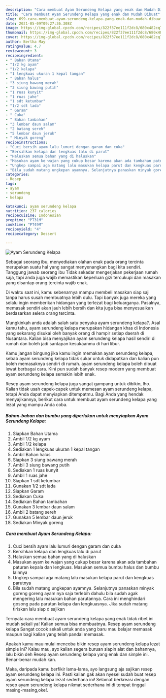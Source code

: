 ```yaml
---
description: "Cara membuat Ayam Serundeng Kelapa yang enak dan Mudah Dibuat"
title: "Cara membuat Ayam Serundeng Kelapa yang enak dan Mudah Dibuat"
slug: 699-cara-membuat-ayam-serundeng-kelapa-yang-enak-dan-mudah-dibuat
date: 2021-05-09T09:27:36.308Z
image: https://img-global.cpcdn.com/recipes/822f37ee111f2dc8/680x482cq70/ayam-serundeng-kelapa-foto-resep-utama.jpg
thumbnail: https://img-global.cpcdn.com/recipes/822f37ee111f2dc8/680x482cq70/ayam-serundeng-kelapa-foto-resep-utama.jpg
cover: https://img-global.cpcdn.com/recipes/822f37ee111f2dc8/680x482cq70/ayam-serundeng-kelapa-foto-resep-utama.jpg
author: Bertha May
ratingvalue: 4.7
reviewcount: 3
recipeingredient:
- " Bahan Utama"
- "1/2 kg ayam"
- "1/2 kelapa"
- "1 lengkuas ukuran 1 kepal tangan"
- " Bahan halus"
- "3 siung bawang merah"
- "3 siung bawang putih"
- "1 ruas kunyit"
- "1 ruas jahe"
- "1 sdt ketumbar"
- "1/2 sdt lada"
- " Garam"
- " Cuka"
- " Bahan tambahan"
- "3 lembar daun salam"
- "2 batang sereh"
- "5 lembar daun jeruk"
- " Minyak goreng"
recipeinstructions:
- "Cuci bersih ayam lalu lumuri dengan garam dan cuka"
- "Bersihkan kelapa dan lengkuas lalu di parut"
- "Haluskan semua bahan yang di haluskan"
- "Masukan ayam ke wajan yang cukup besar karena akan ada tambahan paturan kepala dan lengkuas. Masukan semua bumbu halus dan bumbu lainnya"
- "Ungkep sampai aga matang lalu masukan kelapa parut dan kengkuas parutnya"
- "Bila sudah matang ungkepan ayamnya. Selanjutnya panaskan minyak goreng goreng ayam nya saja terlebih dahulu bila sudah agak mengering lalu masukan bahan parutannya. Cara ini menghindari gosong pada parutan kelapa dan lengkuasnya. Jika sudah matang tiriskan lalu siap d sajikan"
categories:
- Resep
tags:
- ayam
- serundeng
- kelapa

katakunci: ayam serundeng kelapa 
nutrition: 237 calories
recipecuisine: Indonesian
preptime: "PT31M"
cooktime: "PT49M"
recipeyield: "4"
recipecategory: Dessert

---
```



![Ayam Serundeng Kelapa](https://img-global.cpcdn.com/recipes/822f37ee111f2dc8/680x482cq70/ayam-serundeng-kelapa-foto-resep-utama.jpg)

Sebagai seorang ibu, menyediakan olahan enak pada orang tercinta merupakan suatu hal yang sangat menyenangkan bagi kita sendiri. Tanggung jawab seorang ibu Tidak sekadar mengerjakan pekerjaan rumah saja, tapi anda juga wajib memastikan keperluan gizi tercukupi dan masakan yang disantap orang tercinta wajib enak.

Di waktu  saat ini, kamu sebenarnya mampu membeli masakan siap saji tanpa harus susah membuatnya lebih dulu. Tapi banyak juga mereka yang selalu ingin memberikan hidangan yang terlezat bagi keluarganya. Pasalnya, memasak sendiri akan jauh lebih bersih dan kita juga bisa menyesuaikan berdasarkan selera orang tercinta. 



Mungkinkah anda adalah salah satu penyuka ayam serundeng kelapa?. Asal kamu tahu, ayam serundeng kelapa merupakan hidangan khas di Indonesia yang sekarang disukai oleh banyak orang di hampir setiap daerah di Nusantara. Kalian bisa menyajikan ayam serundeng kelapa hasil sendiri di rumah dan boleh jadi santapan kesukaanmu di hari libur.

Kamu jangan bingung jika kamu ingin memakan ayam serundeng kelapa, sebab ayam serundeng kelapa tidak sukar untuk didapatkan dan kalian pun boleh memasaknya sendiri di rumah. ayam serundeng kelapa boleh dibuat lewat berbagai cara. Kini pun sudah banyak resep modern yang membuat ayam serundeng kelapa semakin lebih enak.

Resep ayam serundeng kelapa juga sangat gampang untuk dibikin, lho. Kalian tidak usah capek-capek untuk memesan ayam serundeng kelapa, tetapi Anda dapat menyiapkan ditempatmu. Bagi Anda yang hendak menyajikannya, berikut cara untuk membuat ayam serundeng kelapa yang lezat yang mampu Anda coba.

<!--inarticleads1-->

##### Bahan-bahan dan bumbu yang diperlukan untuk menyiapkan Ayam Serundeng Kelapa:

1. Siapkan  Bahan Utama
1. Ambil 1/2 kg ayam
1. Ambil 1/2 kelapa
1. Sediakan 1 lengkuas ukuran 1 kepal tangan
1. Ambil  Bahan halus
1. Siapkan 3 siung bawang merah
1. Ambil 3 siung bawang putih
1. Sediakan 1 ruas kunyit
1. Ambil 1 ruas jahe
1. Siapkan 1 sdt ketumbar
1. Gunakan 1/2 sdt lada
1. Siapkan  Garam
1. Sediakan  Cuka
1. Sediakan  Bahan tambahan
1. Gunakan 3 lembar daun salam
1. Ambil 2 batang sereh
1. Gunakan 5 lembar daun jeruk
1. Sediakan  Minyak goreng




<!--inarticleads2-->

##### Cara membuat Ayam Serundeng Kelapa:

1. Cuci bersih ayam lalu lumuri dengan garam dan cuka
1. Bersihkan kelapa dan lengkuas lalu di parut
1. Haluskan semua bahan yang di haluskan
1. Masukan ayam ke wajan yang cukup besar karena akan ada tambahan paturan kepala dan lengkuas. Masukan semua bumbu halus dan bumbu lainnya
1. Ungkep sampai aga matang lalu masukan kelapa parut dan kengkuas parutnya
1. Bila sudah matang ungkepan ayamnya. Selanjutnya panaskan minyak goreng goreng ayam nya saja terlebih dahulu bila sudah agak mengering lalu masukan bahan parutannya. Cara ini menghindari gosong pada parutan kelapa dan lengkuasnya. Jika sudah matang tiriskan lalu siap d sajikan




Ternyata cara membuat ayam serundeng kelapa yang enak tidak ribet ini mudah sekali ya! Kalian semua bisa membuatnya. Resep ayam serundeng kelapa Sangat cocok sekali untuk anda yang baru mau belajar memasak maupun bagi kalian yang telah pandai memasak.

Apakah kamu mau mulai mencoba bikin resep ayam serundeng kelapa lezat simple ini? Kalau mau, ayo kalian segera buruan siapin alat dan bahannya, lalu bikin deh Resep ayam serundeng kelapa yang enak dan simple ini. Benar-benar mudah kan. 

Maka, daripada kamu berfikir lama-lama, ayo langsung aja sajikan resep ayam serundeng kelapa ini. Pasti kalian gak akan nyesel sudah buat resep ayam serundeng kelapa lezat sederhana ini! Selamat berkreasi dengan resep ayam serundeng kelapa nikmat sederhana ini di tempat tinggal masing-masing,oke!.

